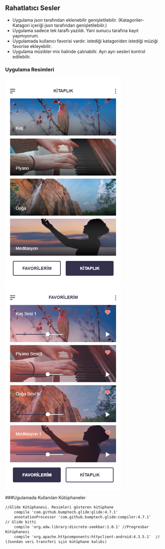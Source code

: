 ## Rahatlatıcı Sesler

- Uygulama json tarafından eklenebilir genişletilebilir. (Katagoriler- Katagori içeriği json tarafından genişletilebilir.)
- Uygulama sadece tek taraflı yazıldı. Yani sunucu tarafına kayıt yapmıyorum.  
- Uygulamada kullanıcı favorisi vardır. istediği katagoriden istediği müziği favorise ekleyebilir.
- Uygulama müzikler mix halinde çalınabilir. Ayrı ayrı sesleri kontrol edilebilir.


### Uygulama Resimleri

![](https://github.com/cemocanon/Rahatlatici-Sesler/blob/master/Uygulama%20Tasar%C4%B1m%C4%B1/1.png?raw=true)
![](https://github.com/cemocanon/Rahatlatici-Sesler/blob/master/Uygulama%20Tasar%C4%B1m%C4%B1/2.png?raw=true) 

###Ugulamada Kullanılan Kütüphaneler 

    //Glide Kütüphanesi. Resimleri gösteren kütüphane
        compile 'com.github.bumptech.glide:glide:4.7.1'
        annotationProcessor 'com.github.bumptech.glide:compiler:4.7.1'        // Glide bitti
        compile 'org.adw.library:discrete-seekbar:1.0.1' //Progresbar Kütüphanesi
        compile 'org.apache.httpcomponents:httpclient-android:4.3.5.1'  //  (Jsondan veri transferi için kütüphane kalıbı)

 
